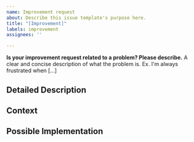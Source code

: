 ```yaml
---
name: Improvement request
about: Describe this issue template's purpose here.
title: "[Improvement]"
labels: improvement
assignees: ''

---
```


**Is your improvement request related to a problem? Please describe.**
A clear and concise description of what the problem is. Ex. I'm always frustrated when [...]

## Detailed Description
<!--- Provide a detailed description of the change or addition you are proposing -->

## Context
<!--- Why is this change important to you? How would you use it? -->
<!--- How can it benefit other users? -->

## Possible Implementation
<!--- Not obligatory, but suggest an idea for implementing addition or change -->
